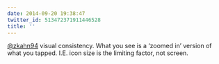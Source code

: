 ```yaml
---
date: 2014-09-20 19:38:47
twitter_id: 513472371911446528
title: ''
---
```


<!-- Tweet at https://twitter.com/statuses/513471275613048832 is either deleted or protected. -->

[@zkahn94](https://twitter.com/zkahn94) visual consistency. What you see is a ‘zoomed in’ version of what you tapped. I.E. icon size is the limiting factor, not screen.
